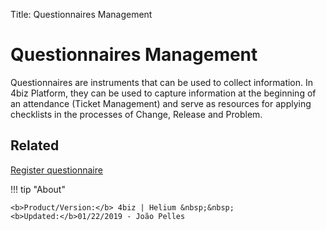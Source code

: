Title: Questionnaires Management

# Questionnaires Management

Questionnaires are instruments that can be used to collect information. In 4biz Platform, they can be used to capture information at the beginning of an attendance (Ticket Management) and serve as resources for applying checklists in the processes of Change, Release and Problem.

## Related

[Register questionnaire][1]

[1]:/en-us/4biz-helium/platform-administration/questionnaires/questionaires-management/register-questionnaire.html


!!! tip "About"

    <b>Product/Version:</b> 4biz | Helium &nbsp;&nbsp;
    <b>Updated:</b>01/22/2019 - João Pelles  
	

	